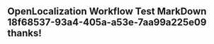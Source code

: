 <properties
ms.topic="hero-topic1"
ms.test1="hero-topic"
ms.test2="test"/>

## OpenLocalization Workflow Test MarkDown 18f68537-93a4-405a-a53e-7aa99a225e09 thanks!
